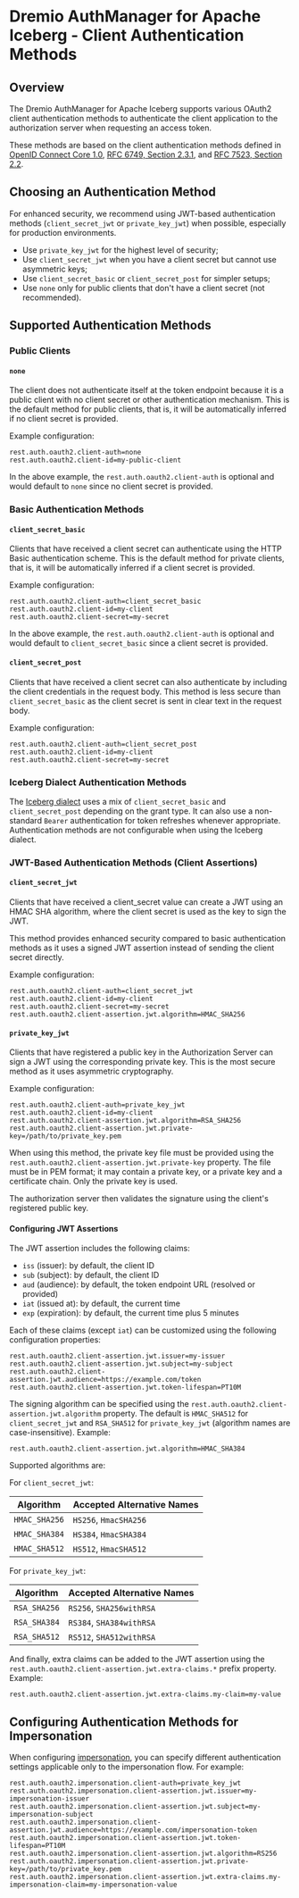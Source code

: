 <!--
Copyright (C) 2025 Dremio Corporation

Licensed under the Apache License, Version 2.0 (the "License");
you may not use this file except in compliance with the License.
You may obtain a copy of the License at

    http://www.apache.org/licenses/LICENSE-2.0

Unless required by applicable law or agreed to in writing, software
distributed under the License is distributed on an "AS IS" BASIS,
WITHOUT WARRANTIES OR CONDITIONS OF ANY KIND, either express or implied.
See the License for the specific language governing permissions and
limitations under the License.
-->
# Dremio AuthManager for Apache Iceberg - Client Authentication Methods

## Overview

The Dremio AuthManager for Apache Iceberg supports various OAuth2 client authentication methods to authenticate the client application to the authorization server when requesting an access token.

These methods are based on the client authentication methods defined in [OpenID Connect Core 1.0](https://openid.net/specs/openid-connect-core-1_0.html#ClientAuthentication), [RFC 6749, Section 2.3.1](https://datatracker.ietf.org/doc/html/rfc6749#section-2.3.1), and [RFC 7523, Section 2.2](https://datatracker.ietf.org/doc/html/rfc7523#section-2.2).

## Choosing an Authentication Method

For enhanced security, we recommend using JWT-based authentication methods (`client_secret_jwt` or `private_key_jwt`) when possible, especially for production environments.

- Use `private_key_jwt` for the highest level of security;
- Use `client_secret_jwt` when you have a client secret but cannot use asymmetric keys;
- Use `client_secret_basic` or `client_secret_post` for simpler setups;
- Use `none` only for public clients that don't have a client secret (not recommended).

## Supported Authentication Methods

### Public Clients

#### `none`

The client does not authenticate itself at the token endpoint because it is a public client with no client secret or other authentication mechanism. This is the default method for public clients, that is, it will be automatically inferred if no client secret is provided.

Example configuration:

```properties
rest.auth.oauth2.client-auth=none
rest.auth.oauth2.client-id=my-public-client
```

In the above example, the `rest.auth.oauth2.client-auth` is optional and would default to `none` since no client secret is provided.

### Basic Authentication Methods

#### `client_secret_basic`

Clients that have received a client secret can authenticate using the HTTP Basic authentication scheme. This is the default method for private clients, that is, it will be automatically inferred if a client secret is provided.

Example configuration:

```properties
rest.auth.oauth2.client-auth=client_secret_basic
rest.auth.oauth2.client-id=my-client
rest.auth.oauth2.client-secret=my-secret
```

In the above example, the `rest.auth.oauth2.client-auth` is optional and would default to `client_secret_basic` since a client secret is provided.

#### `client_secret_post`

Clients that have received a client secret can also authenticate by including the client credentials in the request body. This method is less secure than `client_secret_basic` as the client secret is sent in clear text in the request body.

Example configuration:

```properties
rest.auth.oauth2.client-auth=client_secret_post
rest.auth.oauth2.client-id=my-client
rest.auth.oauth2.client-secret=my-secret
```

### Iceberg Dialect Authentication Methods

The [Iceberg dialect](./dialects.md) uses a mix of `client_secret_basic` and `client_secret_post` depending on the grant type. It can also use a non-standard `Bearer` authentication for token refreshes whenever appropriate. Authentication methods are not configurable when using the Iceberg dialect.

### JWT-Based Authentication Methods (Client Assertions)

#### `client_secret_jwt`

Clients that have received a client_secret value can create a JWT using an HMAC SHA algorithm, where the client secret is used as the key to sign the JWT.

This method provides enhanced security compared to basic authentication methods as it uses a signed JWT assertion instead of sending the client secret directly.

Example configuration:

```properties
rest.auth.oauth2.client-auth=client_secret_jwt
rest.auth.oauth2.client-id=my-client
rest.auth.oauth2.client-secret=my-secret
rest.auth.oauth2.client-assertion.jwt.algorithm=HMAC_SHA256
```

#### `private_key_jwt`

Clients that have registered a public key in the Authorization Server can sign a JWT using the corresponding private key. This is the most secure method as it uses asymmetric cryptography.

Example configuration:

```properties
rest.auth.oauth2.client-auth=private_key_jwt
rest.auth.oauth2.client-id=my-client
rest.auth.oauth2.client-assertion.jwt.algorithm=RSA_SHA256
rest.auth.oauth2.client-assertion.jwt.private-key=/path/to/private_key.pem
```

When using this method, the private key file must be provided using the `rest.auth.oauth2.client-assertion.jwt.private-key` property. The file must be in PEM format; it may contain a private key, or a private key and a certificate chain. Only the private key is used.

The authorization server then validates the signature using the client's registered public key.

#### Configuring JWT Assertions

The JWT assertion includes the following claims:

- `iss` (issuer): by default, the client ID
- `sub` (subject): by default, the client ID
- `aud` (audience): by default, the token endpoint URL (resolved or provided)
- `iat` (issued at): by default, the current time
- `exp` (expiration): by default, the current time plus 5 minutes

Each of these claims (except `iat`) can be customized using the following configuration properties:

```properties
rest.auth.oauth2.client-assertion.jwt.issuer=my-issuer
rest.auth.oauth2.client-assertion.jwt.subject=my-subject
rest.auth.oauth2.client-assertion.jwt.audience=https://example.com/token
rest.auth.oauth2.client-assertion.jwt.token-lifespan=PT10M
```

The signing algorithm can be specified using the `rest.auth.oauth2.client-assertion.jwt.algorithm` property. The default is `HMAC_SHA512` for `client_secret_jwt` and `RSA_SHA512` for `private_key_jwt` (algorithm names are case-insensitive). Example:

```properties
rest.auth.oauth2.client-assertion.jwt.algorithm=HMAC_SHA384
```

Supported algorithms are:

For `client_secret_jwt`:

| Algorithm     | Accepted Alternative Names |
|---------------|----------------------------|
| `HMAC_SHA256` | `HS256`, `HmacSHA256`      |
| `HMAC_SHA384` | `HS384`, `HmacSHA384`      |
| `HMAC_SHA512` | `HS512`, `HmacSHA512`      |

For `private_key_jwt`:

| Algorithm    | Accepted Alternative Names |
|--------------|----------------------------|
| `RSA_SHA256` | `RS256`, `SHA256withRSA`   |
| `RSA_SHA384` | `RS384`, `SHA384withRSA`   |
| `RSA_SHA512` | `RS512`, `SHA512withRSA`   |


And finally, extra claims can be added to the JWT assertion using the `rest.auth.oauth2.client-assertion.jwt.extra-claims.*` prefix property. Example:

```properties
rest.auth.oauth2.client-assertion.jwt.extra-claims.my-claim=my-value
```

## Configuring Authentication Methods for Impersonation

When configuring [impersonation](./impersonation.md), you can specify different authentication settings applicable only to the impersonation flow. For example:

```properties
rest.auth.oauth2.impersonation.client-auth=private_key_jwt
rest.auth.oauth2.impersonation.client-assertion.jwt.issuer=my-impersonation-issuer
rest.auth.oauth2.impersonation.client-assertion.jwt.subject=my-impersonation-subject
rest.auth.oauth2.impersonation.client-assertion.jwt.audience=https://example.com/impersonation-token
rest.auth.oauth2.impersonation.client-assertion.jwt.token-lifespan=PT10M
rest.auth.oauth2.impersonation.client-assertion.jwt.algorithm=RS256
rest.auth.oauth2.impersonation.client-assertion.jwt.private-key=/path/to/private_key.pem
rest.auth.oauth2.impersonation.client-assertion.jwt.extra-claims.my-impersonation-claim=my-impersonation-value
```